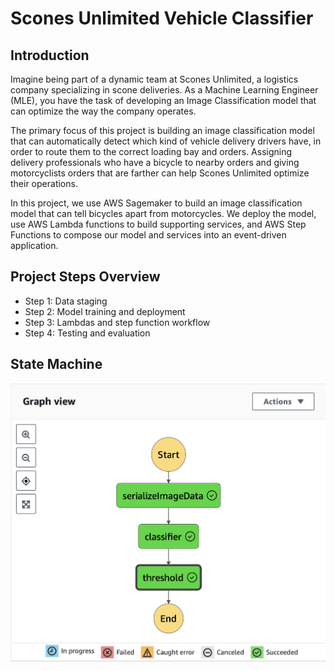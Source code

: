 # Scones Unlimited Vehicle Classifier

## Introduction
Imagine being part of a dynamic team at Scones Unlimited, a logistics company specializing in scone deliveries. As a Machine Learning Engineer (MLE), you have the task of developing an Image Classification model that can optimize the way the company operates.

The primary focus of this project is building an image classification model that can automatically detect which kind of vehicle delivery drivers have, in order to route them to the correct loading bay and orders. Assigning delivery professionals who have a bicycle to nearby orders and giving motorcyclists orders that are farther can help Scones Unlimited optimize their operations.

In this project, we use AWS Sagemaker to build an image classification model that can tell bicycles apart from motorcycles. We deploy the model, use AWS Lambda functions to build supporting services, and AWS Step Functions to compose our model and services into an event-driven application.

## Project Steps Overview
* Step 1: Data staging
* Step 2: Model training and deployment
* Step 3: Lambdas and step function workflow
* Step 4: Testing and evaluation

## State Machine
![state_machine](./images/state_machine.png)
